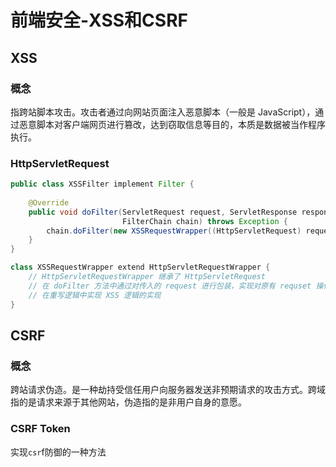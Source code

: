 # 前端安全-XSS和CSRF

## XSS

### 概念

指跨站脚本攻击。攻击者通过向网站页面注入恶意脚本（一般是 JavaScript），通过恶意脚本对客户端网页进行篡改，达到窃取信息等目的，本质是数据被当作程序执行。

### HttpServletRequest

```java
public class XSSFilter implement Filter {
    
    @Override
    public void doFilter(ServletRequest request, ServletResponse response,
                         FilterChain chain) throws Exception {
        chain.doFilter(new XSSRequestWrapper((HttpServletRequest) request), response);
    }
} 

class XSSRequestWrapper extend HttpServletRequestWrapper {
    // HttpServletRequestWrapper 继承了 HttpServletRequest
    // 在 doFilter 方法中通过对传入的 request 进行包装，实现对原有 requset 操作方法的重写
    // 在重写逻辑中实现 XSS 逻辑的实现
}
```



## CSRF

### 概念

跨站请求伪造。是一种劫持受信任用户向服务器发送非预期请求的攻击方式。跨域指的是请求来源于其他网站，伪造指的是非用户自身的意愿。

### CSRF Token

实现`csr`f防御的一种方法
